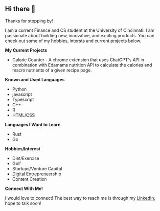 ## Hi there 👋

<p>Thanks for stopping by! 

I am a current Finance and CS student at the University of Cincinnati. I am passionate about building new, innovative, and exciting products. You can check out some of my hobbies, intersts and current projects below.</p>

<div id="current_projects">
    <p>
        <b>My Current Projects </b>
    </p>
    <ul>
        <li> Calorie Counter - A chrome extension that uses ChatGPT's API in combination with Edamams nutrition API to calculate the calories and macro nutrients of a given recipe page.</li>
    </ul>
</div>

<div id="known_languages">
    <p>
        <b>Known and Used Languages</b>
    </p>
    <ul>
        <li>Python</li>
        <li>javascript</li>
        <li>Typescript</li>
        <li>C++</li>
        <li>R</li>
        <li>HTML/CSS</li>
    </ul>
</div>

<div id="languages_im_learning">
    <p>
        <b>Languages I Want to Learn</b>
    </p>
    <ul>
        <li>Rust</li>
        <li>Go</li>
    </ul>
</div>

<div id="hobbies_interests">
    <p>
        <b>Hobbies/Interest</b>
    </p>
    <ul>
        <li>Diet/Exercise</li>
        <li>Golf</li>
        <li>Startups/Venture Capital</li>
        <li>Digital Entreprenuership</li>
        <li>Content Creation</li>
    </ul>
</div>

<div id="connect_with_me">
    <p>
        <b>Connect With Me!</b>
    </p>
    <p>I would love to connect! The best way to reach me is through my <a href="https://www.linkedin.com/in/jacobwernke/">LinkedIn</a>, hope to talk soon!</p>
</div>

<!--
**WernkeJD/Wernkejd** is a ✨ _special_ ✨ repository because its `README.md` (this file) appears on your GitHub profile.

Here are some ideas to get you started:

- 🔭 I’m currently working on ...
- 🌱 I’m currently learning ...
- 👯 I’m looking to collaborate on ...
- 🤔 I’m looking for help with ...
- 💬 Ask me about ...
- 📫 How to reach me: ...
- 😄 Pronouns: ...
- ⚡ Fun fact: ...
-->
